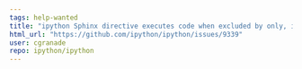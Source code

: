 ```yaml
---
tags: help-wanted
title: "ipython Sphinx directive executes code when excluded by only, ifconfig"
html_url: "https://github.com/ipython/ipython/issues/9339"
user: cgranade
repo: ipython/ipython
---
```


